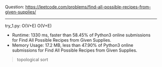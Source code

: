 Question: https://leetcode.com/problems/find-all-possible-recipes-from-given-supplies/

---

try_1.py: O(V+E) O(V+E)

* Runtime: 1330 ms, faster than 58.45% of Python3 online submissions for Find All Possible Recipes from Given Supplies.
* Memory Usage: 17.2 MB, less than 47.90% of Python3 online submissions for Find All Possible Recipes from Given Supplies.

> topological sort
